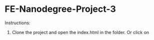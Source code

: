 FE-Nanodegree-Project-3
=======================

Instructions:
1. Clone the project and open the index.html in the folder. Or click on 